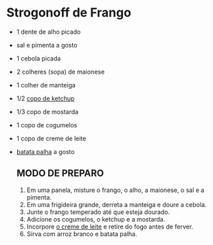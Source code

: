 # Strogonoff de Frango

- 1 dente de alho picado

- sal e pimenta a gosto

- 1 cebola picada

- 2 colheres (sopa) de maionese

- 1 colher de manteiga

- 1/2 [copo de ketchup](https://blog.tudogostoso.com.br/cardapios/ketchup-caseiro/)

- 1/3 copo de mostarda

- 1 copo de cogumelos

- 1 copo de creme de leite

- [batata palha](https://blog.tudogostoso.com.br/cardapios/receitas-faceis/receitas-com-batata-palha/) a gosto

  ## MODO DE PREPARO

  1. Em uma panela, misture o frango, o alho, a maionese, o sal e a pimenta.
  2. Em uma frigideira grande, derreta a manteiga e doure a cebola.
  3. Junte o frango temperado até que esteja dourado.
  4. Adicione os cogumelos, o ketchup e a mostarda.
  5. Incorpore [o creme de leite](https://blog.tudogostoso.com.br/dicas-de-cozinha/creme-de-leite-fresco-caseiro-de-caixinha-e-mais/) e retire do fogo antes de ferver.
  6. Sirva com arroz branco e batata palha.